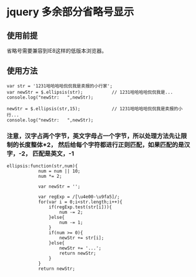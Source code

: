 # jquery 多余部分省略号显示

## 使用前提   
省略号需要兼容到IE8这样的低版本浏览器。

## 使用方法
```
var str = '1231哈哈哈哈侃侃我是卖报的小行家';
var newStr = $.ellipsis(str);			// 1231哈哈哈哈侃侃我是...
console.log("newStr:   ",newStr);

newStr = $.ellipsis(str,15); 			// 1231哈哈哈哈侃侃我是卖报的小行...
console.log("newStr:   ",newStr);

```

### 注意，汉字占两个字节，英文字母占一个字节，所以处理方法先让限制的长度整体*2， 然后给每个字符都进行正则匹配，如果匹配的是汉字，-2， 匹配是英文，-1
```
ellipsis:function(str,num){
			num = num || 10;
			num *= 2;

			var newStr = '';

			var regExp = /[\u4e00-\u9fa5]/;
			for(var i = 0;i<str.length;i++){
				if(regExp.test(str[i])){
					num -= 2;
				}else{
					num -= 1;
				}
				if(num >= 0){
					newStr += str[i];
				}else{
					newStr += '...';
					return newStr;
				}
			}
			return newStr;
```
